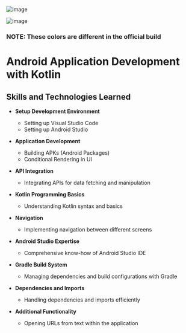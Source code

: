 ![image](https://github.com/ibrahimahtsham/RecipeApp/assets/111352185/1a4999de-9e98-4ca4-b927-4cb6573ab6cd)

![image](https://github.com/ibrahimahtsham/RecipeApp/assets/111352185/aa9ce081-3385-4b91-9bef-32ef0b855f73)

### **NOTE:** These colors are different in the official build

# Android Application Development with Kotlin

## Skills and Technologies Learned

- **Setup Development Environment**
  - Setting up Visual Studio Code
  - Setting up Android Studio

- **Application Development**
  - Building APKs (Android Packages)
  - Conditional Rendering in UI

- **API Integration**
  - Integrating APIs for data fetching and manipulation

- **Kotlin Programming Basics**
  - Understanding Kotlin syntax and basics

- **Navigation**
  - Implementing navigation between different screens

- **Android Studio Expertise**
  - Comprehensive know-how of Android Studio IDE

- **Gradle Build System**
  - Managing dependencies and build configurations with Gradle

- **Dependencies and Imports**
  - Handling dependencies and imports efficiently

- **Additional Functionality**
  - Opening URLs from text within the application
